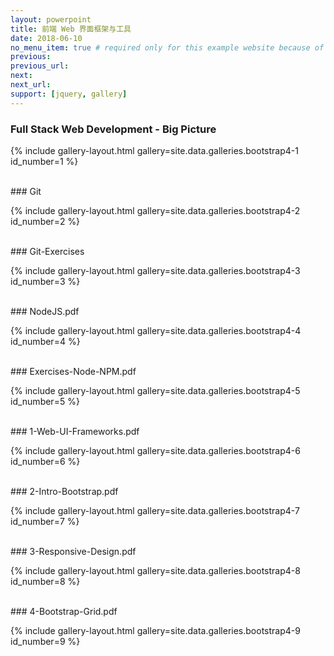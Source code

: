 ```yaml
---
layout: powerpoint
title: 前端 Web 界面框架与工具
date: 2018-06-10
no_menu_item: true # required only for this example website because of menu construction
previous: 
previous_url: 
next: 
next_url: 
support: [jquery, gallery]
---
```


### Full Stack Web Development - Big Picture

{% include gallery-layout.html gallery=site.data.galleries.bootstrap4-1 id_number=1 %}

<br>
### Git

{% include gallery-layout.html gallery=site.data.galleries.bootstrap4-2 id_number=2 %}

<br>
### Git-Exercises

{% include gallery-layout.html gallery=site.data.galleries.bootstrap4-3 id_number=3 %}

<br>
### NodeJS.pdf

{% include gallery-layout.html gallery=site.data.galleries.bootstrap4-4 id_number=4 %}

<br>
### Exercises-Node-NPM.pdf

{% include gallery-layout.html gallery=site.data.galleries.bootstrap4-5 id_number=5 %}

<br>
### 1-Web-UI-Frameworks.pdf

{% include gallery-layout.html gallery=site.data.galleries.bootstrap4-6 id_number=6 %}

<br>
### 2-Intro-Bootstrap.pdf

{% include gallery-layout.html gallery=site.data.galleries.bootstrap4-7 id_number=7 %}

<br>
### 3-Responsive-Design.pdf

{% include gallery-layout.html gallery=site.data.galleries.bootstrap4-8 id_number=8 %}

<br>
### 4-Bootstrap-Grid.pdf

{% include gallery-layout.html gallery=site.data.galleries.bootstrap4-9 id_number=9 %}
